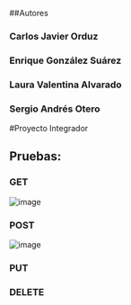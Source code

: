 ##Autores
### Carlos Javier Orduz
### Enrique González Suárez
### Laura Valentina Alvarado
### Sergio Andrés Otero

#Proyecto Integrador
## Pruebas:
### GET
![image](https://user-images.githubusercontent.com/98189066/219884405-655c6b29-890d-419b-a9dc-a3eadda0216e.png)

### POST
![image](https://user-images.githubusercontent.com/98189066/219884420-48acb417-3e3d-4abf-bab3-ef4fbe7d4d19.png)

### PUT


### DELETE

